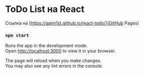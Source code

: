 # ToDo List на React

Ссылка на [https://qann1st.github.io/react-todo/](GitHub Pages)

### `npm start`

Runs the app in the development mode.\
Open [http://localhost:3000](http://localhost:3000) to view it in your browser.

The page will reload when you make changes.\
You may also see any lint errors in the console.
